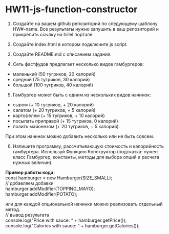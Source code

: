 # HW11-js-function-constructor

1. Создайте на вашем github репозиторий по следующему шаблону HW#-name. Все результаты нужно запушить в ваш репозиторий и прикрепить ссылку на hillel портале.

2. Создайте index.html в котором подключите js script.

3. Создайте README.md с описанием задания.

4. Сеть фастфудов предлагает несколько видов гамбургеров:

- маленький (50 тугриков, 20 калорий)
- средний (75 тугриков, 30 калорий)
- большой (100 тугриков, 40 калорий)

5. Гамбургер может быть с одним из нескольких видов начинок:

- сыром (+ 10 тугриков, + 20 калорий)
- салатом (+ 20 тугриков, + 5 калорий)
- картофелем (+ 15 тугриков, + 10 калорий)
- посыпать приправой (+ 15 тугриков, 0 калорий)
- полить майонезом (+ 20 тугриков, + 5 калорий).

При этом начинок можно добавить несколько или не быть совсем.

6. Напишите программу, рассчитывающую стоимость и калорийность гамбургера. Используй Функцию Конструктор (подсказка: нужен класс Гамбургер, константы, методы для выбора опций и расчета нужных величин).

**Пример работы кода:** \
const hamburger = new Hamburger(SIZE_SMALL); \
// добавляем добавки \
hamburger.addModifier(TOPPING_MAYO); \
hamburger.addModifier(POTATO);

или для каждой опциональной начинки можно реализовать отдельный метод. \
// вывод результата \
console.log("Price with sauce: “ + hamburger.getPrice()); \
console.log("Calories with sauce: “ + hamburger.getCalories());
